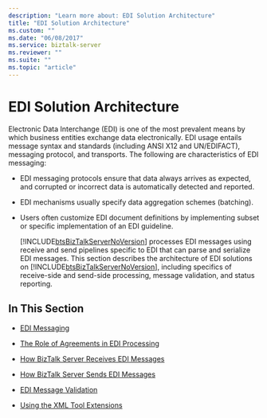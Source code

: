 ```yaml
---
description: "Learn more about: EDI Solution Architecture"
title: "EDI Solution Architecture"
ms.custom: ""
ms.date: "06/08/2017"
ms.service: biztalk-server
ms.reviewer: ""
ms.suite: ""
ms.topic: "article"
---
```

# EDI Solution Architecture
Electronic Data Interchange (EDI) is one of the most prevalent means by which business entities exchange data electronically. EDI usage entails message syntax and standards (including ANSI X12 and UN/EDIFACT), messaging protocol, and transports. The following are characteristics of EDI messaging:  
  
- EDI messaging protocols ensure that data always arrives as expected, and corrupted or incorrect data is automatically detected and reported.  
  
- EDI mechanisms usually specify data aggregation schemes (batching).  
  
- Users often customize EDI document definitions by implementing subset or specific implementation of an EDI guideline.  
  
  [!INCLUDE[btsBizTalkServerNoVersion](../includes/btsbiztalkservernoversion-md.md)] processes EDI messages using receive and send pipelines specific to EDI that can parse and serialize EDI messages. This section describes the architecture of EDI solutions on [!INCLUDE[btsBizTalkServerNoVersion](../includes/btsbiztalkservernoversion-md.md)], including specifics of receive-side and send-side processing, message validation, and status reporting.  
  
## In This Section  
  
-   [EDI Messaging](../core/edi-messaging.md)  
  
-   [The Role of Agreements in EDI Processing](../core/the-role-of-agreements-in-edi-processing.md)  
  
-   [How BizTalk Server Receives EDI Messages](../core/how-biztalk-server-receives-edi-messages.md)  
  
-   [How BizTalk Server Sends EDI Messages](../core/how-biztalk-server-sends-edi-messages.md)  
  
-   [EDI Message Validation](../core/edi-message-validation.md)  
  
-   [Using the XML Tool Extensions](../core/using-the-xml-tool-extensions.md)
